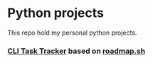 # Python projects
This repo hold my personal python projects.

### [CLI Task Tracker](https://github.com/d4alencar/Python/tree/main/TaskTracker) based on [roadmap.sh](https://roadmap.sh/projects/task-tracker)
